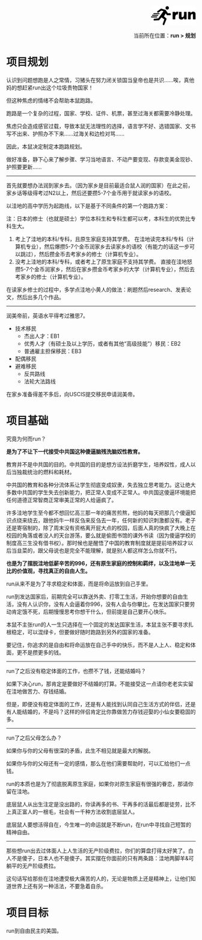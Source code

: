<div align="right"><a href="https://github.com/YuXiang187/run"><img src="./assets/run_logo.svg" alt="SVG Image" height="50"></a></div>
<p align="right">当前所在位置：<strong>run > 规划</strong></p>

# 项目规划

认识到问题想跑是人之常情，习猪头在努力闭关锁国当皇帝也是共识……唉，真他妈的想赶紧run出这个垃圾贵物国家！

但这种焦虑的情绪不会帮助本鼠跑路。

跑路是一个复杂的过程，国家、学校、证件、机票，甚至过海关都需要冷静处理。

焦虑只会造成感官过载，导致本鼠无法理性的选择，语言学不好、选错国家、文书写不出来、护照办不下来……过海关和边检对骂……

因此，本鼠决定制定本跑路规划。

做好准备，静下心来了解步骤、学习当地语言、不动产要变现、存款变美金现钞、护照要更新……

---

首先就要想办法润到家乡去。（因为家乡是目前最适合鼠人润的国家）在此之前，家乡话等级得考过N2以上，然后还要攒5-7个金币用于就读家乡的语校。

以洼地的高中学历为起跑线，以下是基于不同条件的第一个跑路方案：

注：日本的修士（也就是硕士）学位本科生和专科生都可以考，本科生的优势比专科生大。

1. 考上了洼地的本科/专科，且原生家庭支持其学费。
   在洼地读完本科/专科（计算机专业），然后爆攒5-7个金币润家乡去读家乡的语校（有能力的话这一步可以跳过），然后攒金币去考家乡的修士（计算机专业）。
2. 没考上洼地的本科/专科，或者考上了原生家庭不支持其学费。
   直接在洼地怒攒5-7个金币润家乡，然后在家乡攒金币考家乡的大学（计算机专业），然后去考家乡的修士（计算机专业）。

在读家乡修士的过程中，多学点洼地小黄人的做法：刷题然后research、发表论文，然后出多几个作品。

---

润美帝前，英语水平得考过雅思7。

* 技术移民
  * 杰出人才：EB1
  * 优秀人才（有硕士及以上学历，或者有其他“高级技能”）移民：EB2
  * 普通雇主担保移民：EB3
* 配偶移民
* 避难移民
  * 反共路线
  * 法轮大法路线

在家乡准备得差不多后，向USCIS提交移民申请润美帝。

# 项目基础

究竟为何而run？

**是为了不让下一代接受中共国这种傻逼脑残洗脑奴性教育。**

教育并不是中共国的目的。中共国的目的是想方设法折磨学生，培养奴性，成人以后当独裁统治的燃料和耗材。

中共国的教育和各种分流体系让学生彻底变成奴隶，失去独立思考能力。这让绝大多数中共国的学生失去创新能力，把正常人变成不正常人。中共国这傻逼环境能把任何道德正常智商正常审美正常的人给逼疯了。

许多洼地学生至今都不想回忆高三那一年的痛苦煎熬，他妈的每天把那几个傻逼知识点绕来绕去，跟他妈牛一样反刍来反刍去一年，任何新的知识刺激都没有。老子还是寄宿制的，除了周末没有资格离开屁大点的校园，后面人真的快疯了大晚上在校园的角落或者没人的天台游荡，要么就是偷图书馆的课外书读（因为傻逼学校的制度高三生没有借书权）。那时候也是醒悟了中国的教育制度就是提前培养奴才以后当韭菜的，跟父母说也是完全不能理解，就是别人都这样怎么你就不行。

**也是为了摆脱洼地低薪辛苦的996，还有原生家庭的控制和羁绊，以及洼地单一无比的价值观，寻找真正的自由人生。**

run从来不是为了寻求稳定和体面，而是将命运放到自己手里。

run到发达国家后，前期完全可以靠送外卖、打零工生活，开始你想要的自由生活，没有人认识你，没有人会逼着你996，没有人会与你攀比，在发达国家只要劳动肯定饿不死，后期慢慢思考你想干什么，但前提是自己要开心快乐。

本鼠不主张run的人一生只选择在一个固定的发达国家生活，本鼠主张不要寻求扎根稳定，可以混绿卡，但要做好随时跑路到另外的国家的准备。

要记住，你追求的是自由和将命运放在自己手中的快乐，而不是人上人、稳定和体面，更不是攒更多的钱。

---

run了之后没有稳定体面的工作，也攒不了钱，还能结婚吗？

如果下决心run，那肯定是要做好不结婚的打算。不能接受这一点请你老老实实留在洼地做苦力、存钱结婚。

但是，即便没有稳定体面的工作，还是有人能找到认同自己生活方式的伴侣，还是有人能结婚的，不是吗？这样的伴侣肯定比你靠做苦力存钱迎娶的小仙女要稳固的多。

---

run了之后父母怎么办？

如果你与你的父母有很深的矛盾，此生不相见就是最大的解脱。

如果你与你的父母还有一定的感情，那么在他们需要帮助时，可以汇给他们一点钱。

run的本质也是为了彻底脱离原生家庭，如果你对原生家庭有很强的眷恋，那请你留在洼地。

底层鼠人从出生注定是没出路的，你读再多的书、干再多的活最后都是徒劳，比不上真正富人的一根毛，社会有一千种方法收割底层鼠人。

底层鼠人要想活得自在，今生唯一的命运就是不断run，在run中寻找自己短暂的精神自由。

---

那些想run出去过体面人上人生活的无产阶级费拉，你们的算盘打得太好笑了。白人不是傻子，日本人也不是傻子。其实摆在你面前的只有两条路：洼地两脚羊&可躺平的无产阶级费拉。

这句话写给那些在洼地遭受极大痛苦的人的，无论是物质上还是精神上，让他们知道世界上还有另一种活法，不要急着自杀。

# 项目目标

run到自由民主的美国。

